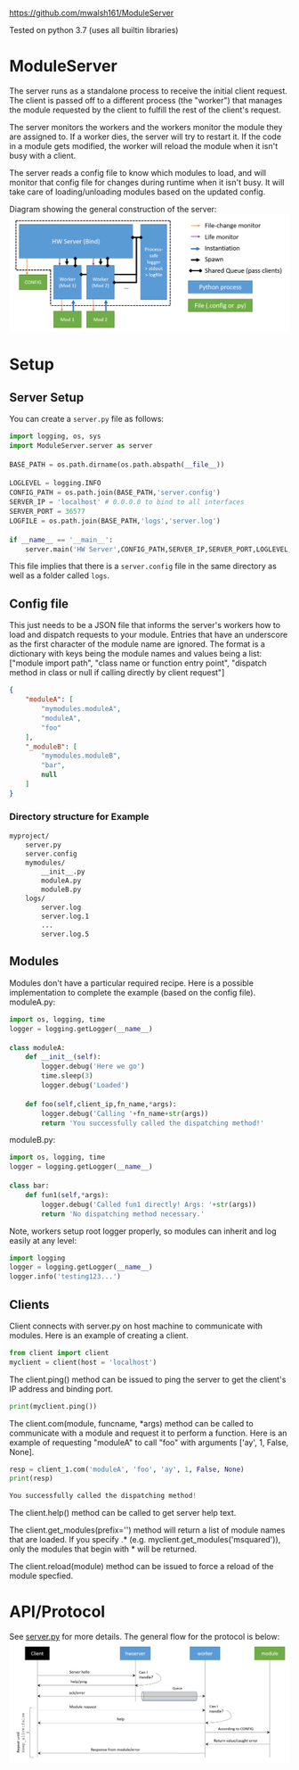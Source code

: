 https://github.com/mwalsh161/ModuleServer

Tested on python 3.7 (uses all builtin libraries)

# ModuleServer
The server runs as a standalone process to receive the initial client request.
The client is passed off to a different process (the "worker") that manages the module requested by the client to fulfill the rest of the client's request.

The server monitors the workers and the workers monitor the module they are assigned to.
If a worker dies, the server will try to restart it.
If the code in a module gets modified, the worker will reload the module when it isn't busy with a client.

The server reads a config file to know which modules to load, and will monitor that config file for changes during runtime when it isn't busy.
It will take care of loading/unloading modules based on the updated config.

Diagram showing the general construction of the server:
![structure](docs/structure.png)

# Setup
## Server Setup
You can create a `server.py` file as follows:
```python
import logging, os, sys
import ModuleServer.server as server

BASE_PATH = os.path.dirname(os.path.abspath(__file__))

LOGLEVEL = logging.INFO
CONFIG_PATH = os.path.join(BASE_PATH,'server.config')
SERVER_IP = 'localhost' # 0.0.0.0 to bind to all interfaces
SERVER_PORT = 36577
LOGFILE = os.path.join(BASE_PATH,'logs','server.log')

if __name__ == '__main__':
    server.main('HW Server',CONFIG_PATH,SERVER_IP,SERVER_PORT,LOGLEVEL,LOGFILE)
```
This file implies that there is a `server.config` file in the same directory as well as a folder called `logs`.

## Config file
This just needs to be a JSON file that informs the server's workers how to load and dispatch requests to your module.
Entries that have an underscore as the first character of the module name are ignored.
The format is a dictionary with keys being the module names and values being a list: \["module import path", "class name or function entry point", "dispatch method in class or null if calling directly by client request"\]
```json
{
    "moduleA": [
        "mymodules.moduleA",
        "moduleA",
        "foo"
    ],
    "_moduleB": [
        "mymodules.moduleB",
        "bar",
        null
    ]
}
```
### Directory structure for Example
```
myproject/
    server.py
    server.config
    mymodules/
        __init__.py
        moduleA.py
        moduleB.py
    logs/
        server.log
        server.log.1
        ...
        server.log.5
```

## Modules
Modules don't have a particular required recipe. Here is a possible implementation to complete the example (based on the config file).
moduleA.py:
```python
import os, logging, time
logger = logging.getLogger(__name__)

class moduleA:
    def __init__(self):
        logger.debug('Here we go')
        time.sleep(3)
        logger.debug('Loaded')

    def foo(self,client_ip,fn_name,*args):
        logger.debug('Calling '+fn_name+str(args))
        return 'You successfully called the dispatching method!'
```
moduleB.py:
```python
import os, logging, time
logger = logging.getLogger(__name__)

class bar:
    def fun1(self,*args):
        logger.debug('Called fun1 directly! Args: '+str(args))
        return 'No dispatching method necessary.'
```

Note, workers setup root logger properly, so modules can inherit and log easily at any level:
```python
import logging
logger = logging.getLogger(__name__)
logger.info('testing123...')
```

## Clients

Client connects with server.py on host machine to communicate with modules. Here is an example of creating a client.

```python
from client import client
myclient = client(host = 'localhost')
```

The client.ping() method can be issued to ping the server to get the client's IP address and binding port.

```python
print(myclient.ping())
```

The client.com(module, funcname, *args) method can be called to communicate with a module and request it to perform a function. Here is an example of requesting "moduleA" to call "foo" with arguments ['ay', 1, False, None].

```python
resp = client_1.com('moduleA', 'foo', 'ay', 1, False, None)
print(resp)
```

```python
You successfully called the dispatching method!
```

The client.help() method can be called to get server help text.

The client.get_modules(prefix='') method will return a list of module names that are loaded. If you specify .*
(e.g. myclient.get_modules('msquared')), only the modules that begin with * will be returned.

The client.reload(module) method can be issued to force a reload of the module specfied.

# API/Protocol
See [server.py](server.py) for more details. The general flow for the protocol is below:
![protocol](docs/protocol.png)
